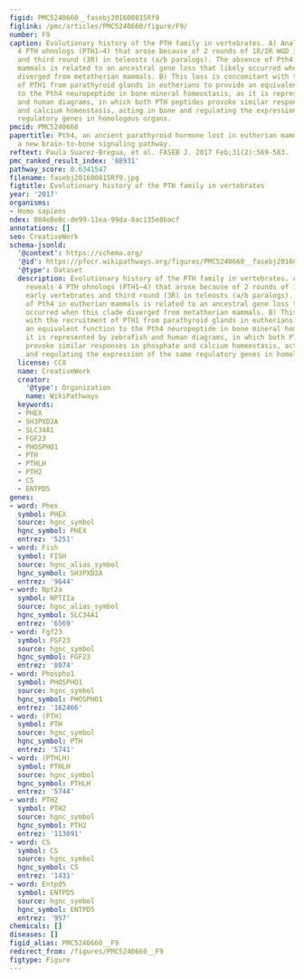 ```yaml
---
figid: PMC5240660__fasebj201600815Rf9
figlink: /pmc/articles/PMC5240660/figure/F9/
number: F9
caption: Evolutionary history of the PTH family in vertebrates. A) Analysis reveals
  4 PTH ohnologs (PTH1–4) that arose because of 2 rounds of 1R/2R WGD in early vertebrates
  and third round (3R) in teleosts (a/b paralogs). The absence of Pth4 in eutherian
  mammals is related to an ancestral gene loss that likely occurred when this clade
  diverged from metatherian mammals. B) This loss is concomitant with the recruitment
  of PTH1 from parathyroid glands in eutherians to provide an equivalent function
  to the Pth4 neuropeptide in bone mineral homeostasis, as it is represented by zebrafish
  and human diagrams, in which both PTH peptides provoke similar responses in phosphate
  and calcium homeostasis, acting in bone and regulating the expression of the same
  regulatory genes in homologous organs.
pmcid: PMC5240660
papertitle: Pth4, an ancient parathyroid hormone lost in eutherian mammals, reveals
  a new brain-to-bone signaling pathway.
reftext: Paula Suarez-Bregua, et al. FASEB J. 2017 Feb;31(2):569-583.
pmc_ranked_result_index: '88931'
pathway_score: 0.6341547
filename: fasebj201600815Rf9.jpg
figtitle: Evolutionary history of the PTH family in vertebrates
year: '2017'
organisms:
- Homo sapiens
ndex: 084e8e8c-de99-11ea-99da-0ac135e8bacf
annotations: []
seo: CreativeWork
schema-jsonld:
  '@context': https://schema.org/
  '@id': https://pfocr.wikipathways.org/figures/PMC5240660__fasebj201600815Rf9.html
  '@type': Dataset
  description: Evolutionary history of the PTH family in vertebrates. A) Analysis
    reveals 4 PTH ohnologs (PTH1–4) that arose because of 2 rounds of 1R/2R WGD in
    early vertebrates and third round (3R) in teleosts (a/b paralogs). The absence
    of Pth4 in eutherian mammals is related to an ancestral gene loss that likely
    occurred when this clade diverged from metatherian mammals. B) This loss is concomitant
    with the recruitment of PTH1 from parathyroid glands in eutherians to provide
    an equivalent function to the Pth4 neuropeptide in bone mineral homeostasis, as
    it is represented by zebrafish and human diagrams, in which both PTH peptides
    provoke similar responses in phosphate and calcium homeostasis, acting in bone
    and regulating the expression of the same regulatory genes in homologous organs.
  license: CC0
  name: CreativeWork
  creator:
    '@type': Organization
    name: WikiPathways
  keywords:
  - PHEX
  - SH3PXD2A
  - SLC34A1
  - FGF23
  - PHOSPHO1
  - PTH
  - PTHLH
  - PTH2
  - CS
  - ENTPD5
genes:
- word: Phex
  symbol: PHEX
  source: hgnc_symbol
  hgnc_symbol: PHEX
  entrez: '5251'
- word: Fish
  symbol: FISH
  source: hgnc_alias_symbol
  hgnc_symbol: SH3PXD2A
  entrez: '9644'
- word: Npt2a
  symbol: NPTIIa
  source: hgnc_alias_symbol
  hgnc_symbol: SLC34A1
  entrez: '6569'
- word: Fgf23
  symbol: FGF23
  source: hgnc_symbol
  hgnc_symbol: FGF23
  entrez: '8074'
- word: Phospho1
  symbol: PHOSPHO1
  source: hgnc_symbol
  hgnc_symbol: PHOSPHO1
  entrez: '162466'
- word: (PTH)
  symbol: PTH
  source: hgnc_symbol
  hgnc_symbol: PTH
  entrez: '5741'
- word: (PTHLH)
  symbol: PTHLH
  source: hgnc_symbol
  hgnc_symbol: PTHLH
  entrez: '5744'
- word: PTH2
  symbol: PTH2
  source: hgnc_symbol
  hgnc_symbol: PTH2
  entrez: '113091'
- word: CS
  symbol: CS
  source: hgnc_symbol
  hgnc_symbol: CS
  entrez: '1431'
- word: Entpd5
  symbol: ENTPD5
  source: hgnc_symbol
  hgnc_symbol: ENTPD5
  entrez: '957'
chemicals: []
diseases: []
figid_alias: PMC5240660__F9
redirect_from: /figures/PMC5240660__F9
figtype: Figure
---
```

